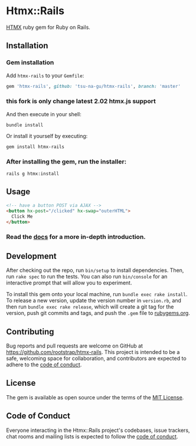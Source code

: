 # Htmx::Rails

[HTMX](https://htmx.org/) ruby gem for Ruby on Rails.

## Installation

### Gem installation

Add `htmx-rails` to your `Gemfile`:

```ruby
gem 'htmx-rails', github: 'tsu-na-gu/htmx-rails', branch: 'master'
```

### this fork is only change latest 2.02 htmx.js support

And then execute in your shell:

```
bundle install
```

Or install it yourself by executing:

```
gem install htmx-rails
```

### After installing the gem, run the installer:

```
rails g htmx:install
```

## Usage


```HTML
<!-- have a button POST via AJAX -->
<button hx-post="/clicked" hx-swap="outerHTML">
  Click Me
</button>
```

### Read the [docs](https://htmx.org/docs/) for a more in-depth introduction.

## Development

After checking out the repo, run `bin/setup` to install dependencies. Then, run `rake spec` to run the tests. You can also run `bin/console` for an interactive prompt that will allow you to experiment.

To install this gem onto your local machine, run `bundle exec rake install`. To release a new version, update the version number in `version.rb`, and then run `bundle exec rake release`, which will create a git tag for the version, push git commits and tags, and push the `.gem` file to [rubygems.org](https://rubygems.org).

## Contributing

Bug reports and pull requests are welcome on GitHub at https://github.com/rootstrap/htmx-rails. This project is intended to be a safe, welcoming space for collaboration, and contributors are expected to adhere to the [code of conduct](https://github.com/rootstrap/htmx-rails/blob/master/CODE_OF_CONDUCT.md).


## License

The gem is available as open source under the terms of the [MIT License](https://opensource.org/licenses/MIT).

## Code of Conduct

Everyone interacting in the Htmx::Rails project's codebases, issue trackers, chat rooms and mailing lists is expected to follow the [code of conduct](https://github.com/rootstrap/htmx-rails/blob/master/CODE_OF_CONDUCT.md).
